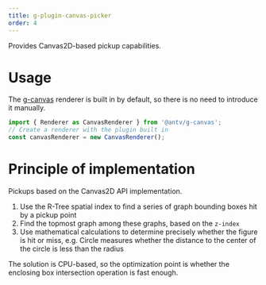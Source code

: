 ```yaml
---
title: g-plugin-canvas-picker
order: 4
---
```


Provides Canvas2D-based pickup capabilities.

# Usage

The [g-canvas](/en/docs/api/renderer/canvas) renderer is built in by default, so there is no need to introduce it manually.

```js
import { Renderer as CanvasRenderer } from '@antv/g-canvas';
// Create a renderer with the plugin built in
const canvasRenderer = new CanvasRenderer();
```

# Principle of implementation

Pickups based on the Canvas2D API implementation.

1. Use the R-Tree spatial index to find a series of graph bounding boxes hit by a pickup point
2. Find the topmost graph among these graphs, based on the `z-index`
3. Use mathematical calculations to determine precisely whether the figure is hit or miss, e.g. Circle measures whether the distance to the center of the circle is less than the radius

The solution is CPU-based, so the optimization point is whether the enclosing box intersection operation is fast enough.
